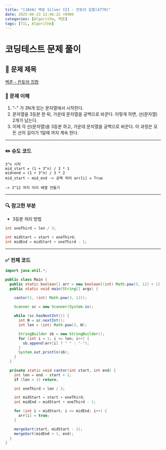 ```yaml
---
title: "[JAVA] 백준 Silver III - 칸토어 집합(4779)"
date: 2025-06-23 12:46:22 +0900
categories: [Algorithm, 백준]
tags: [TIL, Algorithm]
---
```

# 코딩테스트 문제 풀이

## 📘 문제 제목
[백준 - 칸토어 집합](https://www.acmicpc.net/problem/4779)

### 🧠 문제 이해
1. "-" 가 3N개 있는 문자열에서 시작한다.
2. 문자열을 3등분 한 뒤, 가운데 문자열을 공백으로 바꾼다. 이렇게 하면, 선(문자열) 2개가 남는다.
3. 이제 각 선(문자열)을 3등분 하고, 가운데 문자열을 공백으로 바꾼다. 이 과정은 모든 선의 길이가 1일때 까지 계속 한다.
---

### ✏️ 슈도 코드

```plaintext
3^n 시작
mid_start = (1 + 3^n) / 3 * 1
mid+end = (1 + 3^n) / 3 * 2
mid_start ~ mid_end -> 공백 처리 arr[i] = True

-> 3^12 까지 미리 배열 만들기
```

---

### 🔍 참고한 부분

- 3등분 처리 방법

```java
int oneThird = len / 3;

int midStart = start + oneThird;
int midEnd = midStart + oneThird - 1;
```

---

### ✅ 전체 코드
```java
import java.util.*;

public class Main {
  public static boolean[] arr = new boolean[(int) Math.pow(3, 12) + 1];
  public static void main(String[] args) {
        
    cantor(1, (int) Math.pow(3, 12));

    Scanner sc = new Scanner(System.in);

    while (sc.hasNextInt()) {
      int N = sc.nextInt();
      int len = (int) Math.pow(3, N);

      StringBuilder sb = new StringBuilder();
      for (int i = 1; i <= len; i++) {
        sb.append(arr[i] ? " " : "-");
      }
      System.out.println(sb);
    }
  }

  private static void cantor(int start, int end) {
    int len = end - start + 1;
    if (len < 3) return;

    int oneThird = len / 3;

    int midStart = start + oneThird;
    int midEnd = midStart + oneThird - 1;

    for (int i = midStart; i <= midEnd; i++) {
      arr[i] = true;
    }

    mergeSort(start, midStart - 1);
    mergeSort(midEnd + 1, end);
  }
}
```
